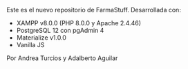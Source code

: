 Este es el nuevo repositorio de FarmaStuff. 
Desarrollada con:
- XAMPP v8.0.0 (PHP 8.0.0 y Apache 2.4.46)
- PostgreSQL 12 con pgAdmin 4
- Materialize v1.0.0
- Vanilla JS

Por Andrea Turcios y Adalberto Aguilar
